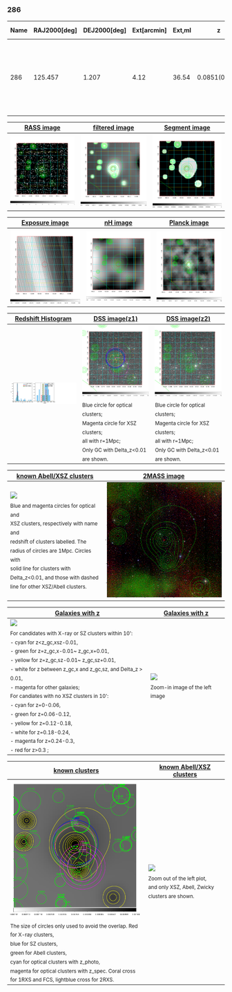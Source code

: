 <div STYLE="page-break-after: always;"></div>

### 286

|Name|RAJ2000[deg]|DEJ2000[deg] |Ext[arcmin]| Ext,ml | z | z_src| C|GC(XSZ,Delta_z<0.01)| GC(OPT,Delta_z<0.01)|GC| R_sig[arcmin] | R500[arcmin] | R500[Mpc]| CRsig[c/s] | CR500[c/s] |L500[1E44 erg/s]|F500[1E-12 erg/s/cm^2]| M500[1E14 Msun]|Tx[keV]|Cnt_sig|Beta|Rc[arcmin]|Comment|Alias|
|---|---|---|---|---|---|------|---|--------|---------|----------|---|---|---|---|---|---|---|---|---|---|---|---|---|---|
|286| 125.457| 1.207| 4.12| 36.54| 0.0851(0.006)| z1, z_xsz| B| F20, MCXC, PSZ2, Tar| A, N, RM, W| A, C, F20, MCXC, N, PSZ2, SPI, Tak, Tar, W, XCS| 46.540| 9.811| 0.940| 0.375(0.122)| 0.408(0.108)| 1.286(0.487)| 7.148(2.705)| 2.56(0.48)| 3.93(0.47)| 193.2| 0.523(-0.017+0.030)| 3.272(-0.449+0.631)| -| k486|

|[RASS image](../image/286/286_img.pdf)|[filtered image](../image/286/286_fil.pdf)|[Segment image](../image/286/286_seg.pdf)|
|-------------------|--------------------|-------------------|
| <img src="../image/286/286_img.png" width="300">  | <img src="../image/286/286_fil.png" width="300">   | <img src="../image/286/286_seg.png" width="300">  |

|[Exposure image](../image/286/286_mex.pdf)| [nH image](../image/286/286_nh.pdf)| [Planck image](../image/286/286_p.pdf)|
|-------------------|--------------------|-------------------|
|<img src="../image/286/286_mex.png" width="300">   | <img src="../image/286/286_nh.png" width="300">    | <img src="../image/286/286_p.png" width="300"> |

|[Redshift Histogram](../image/286/286_zg.pdf) | [DSS image(z1)](../image/286/286_dss_z1.pdf)      |  [DSS image(z2)](../image/286/286_dss_z2.pdf)    |
|-------------------|--------------------|-------------------|
|<img src="../image/286/286_zg.png" width="300"> |<img src="../image/286/286_dss_z1.png" width="300"> <sub><br>Blue circle for optical clusters; <br>Magenta circle for XSZ clusters; <br>all with r=1Mpc; <br>Only GC with Delta_z<0.01 are shown. </sub>| <img src="../image/286/286_dss_z2.png" width="300"><sub><br>Blue circle for optical clusters; <br>Magenta circle for XSZ clusters; <br>all with r=1Mpc; <br>Only GC with Delta_z<0.01 are shown. </sub> |

|[known Abell/XSZ clusters](../image/286/286_m.pdf) | [2MASS image](../image/286/286_2mass.pdf)      |
|-------------------|-------------------|
|<img src=../image/286/286_m.png width="300"> <br><sub>Blue and magenta circles for optical and <br>XSZ clusters, respectively with name and <br>redshift of clusters labelled. The <br>radius of circles are 1Mpc. Circles with <br>solid line for clusters with <br>Delta_z<0.01, and those with dashed <br>line for other XSZ/Abell clusters.        </sub>|<img src="../image/286/286_2mass.png" width="300">  |

|[Galaxies with z](../image/286/286_opt_ned.pdf) |[Galaxies with z](../image/286/286_opt_ned_zoom.pdf) |
|-------------------|-------------------|
| <img src=../image/286/286_opt_ned.png width="300"> <br><sub> For candidates with X-ray or SZ clusters within 10': <br> - cyan for z<z_gc,xsz-0.01, <br> - green for z=z_gc,x-0.01~ z_gc,x+0.01, <br> - yellow for z=z_gc,sz-0.01~ z_gc,sz+0.01, <br> - white for z between z_gc,x and z_gc,sz, and Delta_z > 0.01, <br> - magenta for other galaxies; <br>For candiates with no XSZ clusters in 10': <br> - cyan for z=0-0.06, <br> - green for z=0.06-0.12, <br> - yellow for z=0.12-0.18, <br> - white for z=0.18-0.24, <br> - magenta for z=0.24-0.3, <br> - red for z>0.3 ;  </sub>|<img src=../image/286/286_opt_ned_zoom.png width="300">  <br><sub> Zoom-in image of the left image</sub>|

|[known clusters](../image/286/286_gc.pdf) |[known Abell/XSZ clusters](../image/286/286_gc_large.pdf) |
|-------------------|-------------------|
| <img src=../image/286/286_gc.png width="300"> <br><sub> The size of circles only used to avoid the overlap. Red for X-ray clusters, <br> blue for SZ clusters, <br> green for Abell clusters, <br> cyan for optical clusters with z_photo, <br> magenta for optical clusters with z_spec. Coral cross for 1RXS and FCS, lightblue cross for 2RXS. </sub>|<img src=../image/286/286_gc_large.png width="300"> <br><sub> Zoom out of the left plot, <br> and only XSZ, Abell, Zwicky clusters are shown. </sub> |



